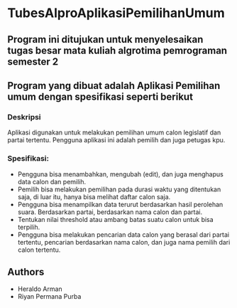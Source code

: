 # TubesAlproAplikasiPemilihanUmum
 
## Program ini ditujukan untuk menyelesaikan tugas besar mata kuliah algrotima pemrograman semester 2

## Program yang dibuat adalah Aplikasi Pemilihan umum dengan spesifikasi seperti berikut

### Deskripsi
Aplikasi digunakan untuk melakukan pemilihan umum calon legislatif dan partai tertentu. Pengguna aplikasi ini adalah pemilih dan juga petugas kpu.
### Spesifikasi:
- Pengguna bisa menambahkan, mengubah (edit), dan juga menghapus data calon dan pemilih.
- Pemilih bisa melakukan pemilihan pada durasi waktu yang ditentukan saja, di luar itu, hanya bisa melihat daftar calon saja.
- Pengguna bisa menampilkan data terurut berdasarkan hasil perolehan suara. Berdasarkan partai, berdasarkan nama calon dan partai.
- Tentukan nilai threshold atau ambang batas suatu calon untuk bisa terpilih.
- Pengguna bisa melakukan pencarian data calon yang berasal dari partai tertentu, pencarian berdasarkan nama calon, dan juga nama pemilih dari calon tertentu.



## Authors
- Heraldo Arman
- Riyan Permana Purba